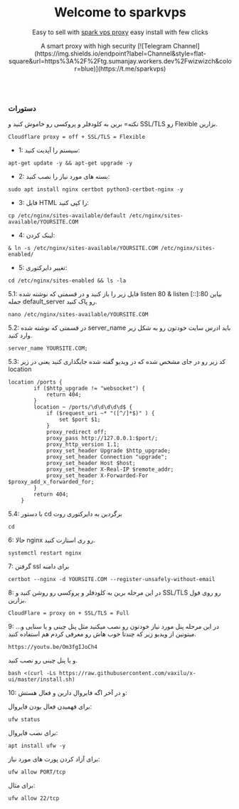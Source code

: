 <h1 align="center"/>Welcome to sparkvps</h1>

<p align="center">
Easy to sell with <a href="https://github.com/sparkvps/reverse-proxy-nginx-tls/">spark vps proxy</a> easy install with few clicks
</p>

<p align="center">
A smart proxy with high security
[![Telegram Channel](https://img.shields.io/endpoint?label=Channel&style=flat-square&url=https%3A%2F%2Ftg.sumanjay.workers.dev%2Fwizwizch&color=blue)](https://t.me/sparkvps)

</p>


</div>


<br>
<br>

### دستورات



نکته= برین به کلودفلر و پروکسی رو خاموش کنید و SSL/TLS رو Flexible بزارین.

```Cloudflare proxy = off + SSL/TLS = Flexible```

- 1: سیستم را آپدیت کنید:
```
apt-get update -y && apt-get upgrade -y
```

- 2: بسته های مورد نیاز را نصب کنید:
```
sudo apt install nginx certbot python3-certbot-nginx -y
```

- 3: فایل HTML را کپی کنید:
````
cp /etc/nginx/sites-available/default /etc/nginx/sites-available/YOURSITE.COM
````


- 4: لینک کردن:
```
& ln -s /etc/nginx/sites-available/YOURSITE.COM /etc/nginx/sites-enabled/
```

- 5: تغییر دایرکتوری:
```
cd /etc/nginx/sites-enabled && ls -la
```

5.1: فایل زیر را باز کنید و در قسمتی که نوشته شده listen 80 & listen [::]:80 بیاین جمله default_server رو پاک کنید.
```
nano /etc/nginx/sites-available/YOURSITE.COM
```

5.2: در قسمتی که نوشته شده server_name باید ادرس سایت خودتون رو به شکل زیر وارد کنید.
```
server_name YOURSITE.COM;
```

5.3: کد زیر رو در جای مشخص شده که در ویدیو گفته شده جایگذاری کنید یعنی در زیر location
```
location /ports {
        if ($http_upgrade != "websocket") {
            return 404;
        }
        location ~ /ports/\d\d\d\d\d$ {
            if ($request_uri ~* "([^/]*$)" ) {
                set $port $1;
            }
            proxy_redirect off;
            proxy_pass http://127.0.0.1:$port/;
            proxy_http_version 1.1;
            proxy_set_header Upgrade $http_upgrade;
            proxy_set_header Connection "upgrade";
            proxy_set_header Host $host;
            proxy_set_header X-Real-IP $remote_addr;
            proxy_set_header X-Forwarded-For $proxy_add_x_forwarded_for;
        }
        return 404;
    }
```


5.4: با دستور cd برگردین به دایرکتوری روت
```
cd
```

6: حالا nginx رو ری استارت کنید.
```
systemctl restart nginx
```

7: گرفتن ssl برای دامنه
```
certbot --nginx -d YOURSITE.COM --register-unsafely-without-email
```

8: در این مرحله برین به کلودفلر و پروکسی رو روشن کنید و SSL/TLS رو روی فول بزارین.
```
CloudFlare = proxy on + SSL/TLS = Full 
```

9: در این مرحله پنل مورد نیاز خودتون رو نصب میکنید مثل پنل چینی و یا سنایی و… میتونین از ویدیو زیر که چندتا خوب هاش رو معرفی کردم هم استفاده کنید.
```
https://youtu.be/Om3fgIJoCh4
```
 و یا پنل چینی رو نصب کنید.
 ```
bash <(curl -Ls https://raw.githubusercontent.com/vaxilu/x-ui/master/install.sh)
```

10: و در آخر اگه فایروال دارین و فعال هستش:

برای فهمیدن فعال بودن فایروال:
```
ufw status
```
برای نصب فایروال:
```
apt install ufw -y
```
برای آزاد کردن پورت های مورد نیاز:
```
ufw allow PORT/tcp
```
برای مثال:
```
ufw allow 22/tcp
```
